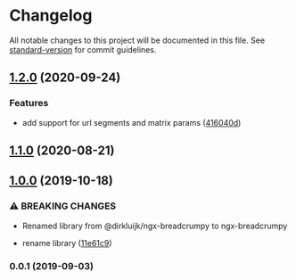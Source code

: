 # Changelog

All notable changes to this project will be documented in this file. See [standard-version](https://github.com/conventional-changelog/standard-version) for commit guidelines.

## [1.2.0](https://github.com/dirkluijk/ngx-breadcrumpy/compare/v1.1.0...v1.2.0) (2020-09-24)


### Features

* add support for url segments and matrix params ([416040d](https://github.com/dirkluijk/ngx-breadcrumpy/commit/416040d27d09aa0befd1571074d827bb66ae3cc2))

## [1.1.0](https://github.com/dirkluijk/ngx-breadcrumpy/compare/v1.0.0...v1.1.0) (2020-08-21)

## [1.0.0](https://github.com/dirkluijk/ngx-breadcrumpy/compare/v0.0.1...v1.0.0) (2019-10-18)


### ⚠ BREAKING CHANGES

* Renamed library from @dirkluijk/ngx-breadcrumpy to ngx-breadcrumpy

* rename library ([11e61c9](https://github.com/dirkluijk/ngx-breadcrumpy/commit/11e61c9))

### 0.0.1 (2019-09-03)
